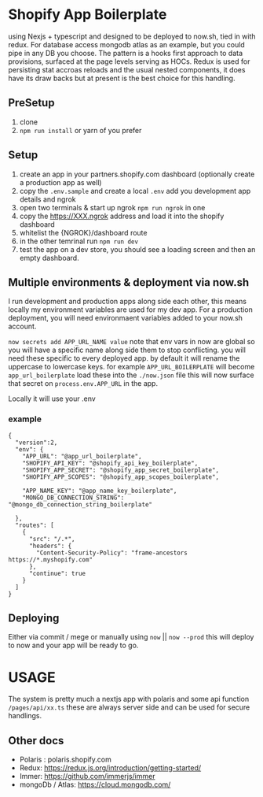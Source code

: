 # Shopify App Boilerplate

using Nexjs + typescript and designed to be deployed to now.sh, tied in with redux. 
For database access mongodb atlas as an example, but you could pipe in any DB you choose. 
The pattern is a hooks first approach to data provisions, surfaced at the page levels serving as HOCs. 
Redux is used for persisting stat accroas reloads and the usual nested components, it does have its draw backs but at present is the best choice for this handling.  


## PreSetup 
1. clone
2. `npm run install` or yarn of you prefer

## Setup
1. create an app in your partners.shopify.com dashboard (optionally create a production app as well)
2. copy the `.env.sample` and create a local `.env` add you development app details and ngrok
3. open two terminals & start up ngrok `npm run ngrok` in one
4. copy the https://XXX.ngrok address and load it into the shopify dashboard
5. whitelist the {NGROK}/dashboard route
6. in the other temrinal run `npm run dev`
7. test the app on a dev store, you should see a loading screen and then an empty dashboard. 

## Multiple environments & deployment via now.sh
I run development and production apps along side each other, this means locally my environment variables are used for my dev app. For a production deployment, you will need environmaent variables added to your now.sh account. 

`now secrets add APP_URL_NAME value` note that env vars in now are global so you will have a specific name along side them to stop conflicting. you will need these specific to every deployed app. by default it will rename the uppercase to lowercase keys. for example `APP_URL_BOILERPLATE` will become `app_url_boilerplate` load these into the `./now.json` file this will now surface that secret on `process.env.APP_URL` in the app.

Locally it will use your .env


### example

```
{
  "version":2,
  "env": {
    "APP_URL": "@app_url_boilerplate",
    "SHOPIFY_API_KEY": "@shopify_api_key_boilerplate",
    "SHOPIFY_APP_SECRET": "@shopify_app_secret_boilerplate",
    "SHOPIFY_APP_SCOPES": "@shopify_app_scopes_boilerplate",

    "APP_NAME_KEY": "@app_name_key_boilerplate",
    "MONGO_DB_CONNECTION_STRING": "@mongo_db_connection_string_boilerplate"

  },
  "routes": [
    {
      "src": "/.*",
      "headers": { 
        "Content-Security-Policy": "frame-ancestors https://*.myshopify.com" 
      },
      "continue": true
    }
  ]
}
```

## Deploying

Either via commit / mege or manually using `now` || `now --prod` this will deploy to now and your app will be ready to go. 

# USAGE

The system is pretty much a nextjs app with polaris and some api function `/pages/api/xx.ts` these are always server side and can be used for secure handlings. 

## Other docs

- Polaris : polaris.shopify.com
- Redux: https://redux.js.org/introduction/getting-started/
- Immer: https://github.com/immerjs/immer
- mongoDb / Atlas: https://cloud.mongodb.com/
